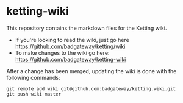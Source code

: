 # ketting-wiki

This repository contains the markdown files for the Ketting wiki.

* If you're looking to read the wiki, just go here <https://github.com/badgateway/ketting/wiki>
* To make changes to the wiki go here: <https://github.com/badgateway/ketting-wiki>

After a change has been merged, updating the wiki is done with the following commands:

```
git remote add wiki git@github.com:badgateway/ketting.wiki.git
git push wiki master
```
